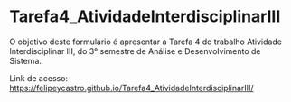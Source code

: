 # Tarefa4_AtividadeInterdisciplinarIII
O objetivo deste formulário é apresentar a Tarefa 4 do trabalho Atividade Interdisciplinar III, do 3° semestre de Análise e Desenvolvimento de Sistema.

Link de acesso: https://felipeycastro.github.io/Tarefa4_AtividadeInterdisciplinarIII/
